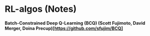 # RL-algos (Notes)

#### Batch-Constrained Deep Q-Learning (BCQ) (Scott Fujimoto, David Merger, Doina Precup)[https://github.com/sfujim/BCQ]
